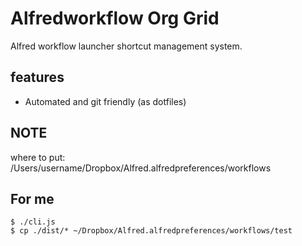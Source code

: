 # Alfredworkflow Org Grid

Alfred workflow launcher shortcut management system.

## features

- Automated and git friendly (as dotfiles)

## NOTE

where to put:
/Users/username/Dropbox/Alfred.alfredpreferences/workflows

## For me

```shell
$ ./cli.js
$ cp ./dist/* ~/Dropbox/Alfred.alfredpreferences/workflows/test
```
